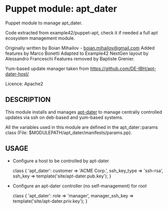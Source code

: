 # Puppet module: apt_dater

Puppet module to manage apt_dater.

Code extracted from example42/puppet-apt, check it if needed a full apt ecosystem management module.

Originally written by Boian Mihailov - boian.mihailov@gmail.com
Added features by Marco Bonetti
Adapted to Example42 NextGen layout by Alessandro Franceschi
Features removed by Baptiste Grenier.

Yum-based update manager taken from https://github.com/DE-IBH/apt-dater-host/

Licence: Apache2

## DESCRIPTION

This module installs and manages [apt-dater](http://www.ibh.de/apt-dater/)
to manage centrally controlled updates via ssh on deb-based and yum-based
systems.

All the variables used in this module are defined in the apt_dater::params class
(File: $MODULEPATH/apt_dater/manifests/params.pp).

## USAGE

- Configure a host to be controlled by apt-dater

  class { 'apt_dater':
    customer     => 'ACME Corp.',
    ssh_key_type => 'ssh-rsa',
    ssh_key      => template('site/apt-dater.pub.key');
  }

- Configure an apt-dater controller (no self-management) for root

  class { 'apt_dater':
    role            => 'manager',
    manager_ssh_key => template('site/apt-dater.priv.key');
  }
